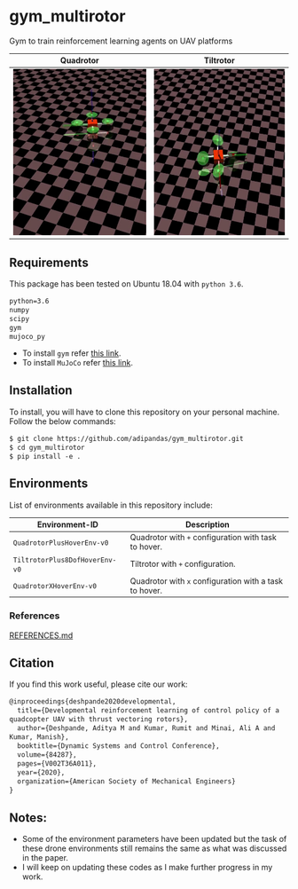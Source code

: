 # gym_multirotor

Gym to train reinforcement learning agents on UAV platforms

Quadrotor  |  Tiltrotor
:-------------------------:|:-------------------------:
<img src="media/quadrotor-babbling.gif" width="300" height="300"/> | <img src="media/tiltrotor-babbling.gif" width="300" height="300"/>

## Requirements
This package has been tested on Ubuntu 18.04 with `python 3.6`.
```
python=3.6
numpy
scipy
gym
mujoco_py
```

* To install `gym` refer [this link](https://github.com/openai/gym).
* To install `MuJoCo` refer [this link](https://github.com/openai/mujoco-py#obtaining-the-binaries-and-license-key).

## Installation
To install, you will have to clone this repository on your personal machine. Follow the below commands:  
```
$ git clone https://github.com/adipandas/gym_multirotor.git
$ cd gym_multirotor
$ pip install -e .
```

## Environments
List of environments available in this repository include:  

Environment-ID | Description
--- | ---
`QuadrotorPlusHoverEnv-v0` | Quadrotor with `+` configuration with task to hover.
`TiltrotorPlus8DofHoverEnv-v0` | Tiltrotor with `+` configuration.
`QuadrotorXHoverEnv-v0` | Quadrotor with `x` configuration with a task to hover.

### References
[REFERENCES.md](REFERENCES.md)


## Citation

If you find this work useful, please cite our work:
```
@inproceedings{deshpande2020developmental,
  title={Developmental reinforcement learning of control policy of a quadcopter UAV with thrust vectoring rotors},
  author={Deshpande, Aditya M and Kumar, Rumit and Minai, Ali A and Kumar, Manish},
  booktitle={Dynamic Systems and Control Conference},
  volume={84287},
  pages={V002T36A011},
  year={2020},
  organization={American Society of Mechanical Engineers}
}
```

## Notes:
* Some of the environment parameters have been updated but the task of these drone environments still remains the same as what was discussed in the paper.
* I will keep on updating these codes as I make further progress in my work.

